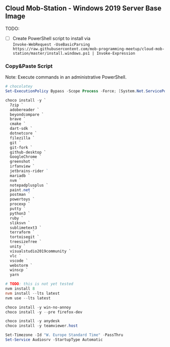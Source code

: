 ## Cloud Mob-Station - Windows 2019 Server Base Image

TODO:
* [ ] Create PowerShell script to install via  
`Invoke-WebRequest -UseBasicParsing https://raw.githubusercontent.com/mob-programming-meetup/cloud-mob-station/master/install.windows.ps1 | Invoke-Expression` 

### Copy&Paste Script

Note: Execute commands in an administrative PowerShell.

```PowerShell
# chocolatey
Set-ExecutionPolicy Bypass -Scope Process -Force; [System.Net.ServicePointManager]::SecurityProtocol = [System.Net.ServicePointManager]::SecurityProtocol -bor 3072; iex ((New-Object System.Net.WebClient).DownloadString('https://chocolatey.org/install.ps1'))

choco install -y `
  7zip `
  adobereader `
  beyondcompare `
  brave `
  cmake `
  dart-sdk `
  dotnetcore `
  filezilla `
  git `
  git-fork `
  github-desktop `
  GoogleChrome `
  greenshot `
  irfanview `
  jetbrains-rider ` 
  mariadb `
  nvm `
  notepadplusplus `
  paint.net `
  postman `
  powertoys `
  procexp `
  putty `
  python3 `
  ruby `
  sliksvn `
  sublimetext3 `
  terraform `
  tortoisegit `
  treesizefree `
  unity `
  visualstudio2019community `
  vlc `
  vscode `
  webstorm `
  winscp `
  yarn

# TODO: this is not yet tested
nvm install 8
nvm install --lts latest
nvm use --lts latest

choco install -y win-no-annoy
choco install -y --pre firefox-dev

choco install -y anydesk
choco install -y teamviewer.host

Set-Timezone -Id "W. Europe Standard Time" -PassThru
Set-Service Audiosrv -StartupType Automatic
```
